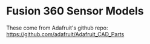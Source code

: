 # Fusion 360 Sensor Models

These come from Adafruit's github repo: https://github.com/adafruit/Adafruit_CAD_Parts